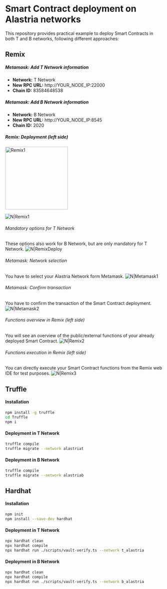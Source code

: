 # Smart Contract deployment on Alastria networks

This repository provides practical example to deploy Smart Contracts in both T and B networks, following different approaches:

## Remix

##### Metamask: Add T Network information

- **Network:** T Network
- **New RPC URL:** http://YOUR_NODE_IP:22000
- **Chain ID:** 83584648538


##### Metamask: Add B Network information

- **Network:** B Network
- **New RPC URL:** http://YOUR_NODE_IP:8545
- **Chain ID:** 2020

##### Remix: Deployment (left side)
<img src="https://ik.imagekit.io/alastria/Remix-deploy" alt="Remix1" width="200">

![N|Remix1](https://ik.imagekit.io/alastria/Remix-deploy)

###### Mandatory options for T Network 
These options also work for B Network, but are only mandatory for T Network.
![N|RemixDeploy](https://ik.imagekit.io/alastria/options_for_t_network.png?ik-sdk-version=javascript-1.4.3&updatedAt=1656492606348)

###### Metamask: Network selection
You have to select your Alastria Network form Metamask.
![N|Metamask1](https://ik.imagekit.io/alastria/selection_of_alastria_network.png?ik-sdk-version=javascript-1.4.3&updatedAt=1656492649058)

###### Metamask: Confirm transaction
You have to confirm the transaction of the Smart Contract deployment.
![N|Metamask2](https://ik.imagekit.io/alastria/metamask_confirmation.png?ik-sdk-version=javascript-1.4.3&updatedAt=1656492665353)

###### Functions overview in Remix (left side)
You will see an overview of the public/external functions of your already deployed Smart Contract.
![N|Remix2](https://ik.imagekit.io/alastria/functions_overview.png?ik-sdk-version=javascript-1.4.3&updatedAt=1656492696364)

###### Functions execution in Remix (left side)
You can directly execute your Smart Contract functions from the Remix web IDE for test purposes.
![N|Remix3](https://ik.imagekit.io/alastria/functions_execution.png?ik-sdk-version=javascript-1.4.3&updatedAt=1656492681737)


## Truffle
#### Installation
```sh
npm install -g truffle
cd Truffle
npm i
```

#### Deployment in T Network
```sh
truffle compile
truffle migrate --network alastriat
```

#### Deployment in B Network
```sh
truffle compile
truffle migrate --network alastriab
```

## Hardhat

#### Installation
```sh
npm init
npm install --save-dev hardhat
```

#### Deployment in T Network
```sh
npx hardhat clean
npx hardhat compile
npx hardhat run ./scripts/vault-verify.ts --network t_alastria
```

#### Deployment in B Network
```sh
npx hardhat clean
npx hardhat compile
npx hardhat run ./scripts/vault-verify.ts --network b_alastria
```


